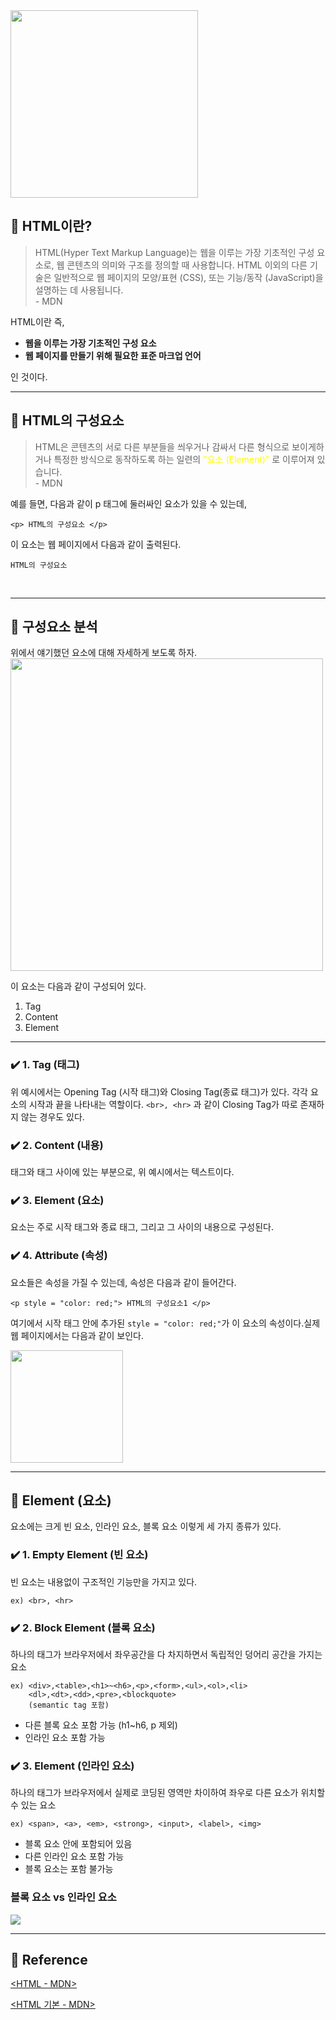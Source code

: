 <img src = "https://velog.velcdn.com/images/6464106/post/da4fb617-2a76-42d7-b0e2-92d5996d67fd/image.png" width = "300px">


## 📌 HTML이란?
> HTML(Hyper Text Markup Language)는 웹을 이루는 가장 기초적인 구성 요소로, 웹 콘텐츠의 의미와 구조를 정의할 때 사용합니다. HTML 이외의 다른 기술은 일반적으로 웹 페이지의 모양/표현 (CSS), 또는 기능/동작 (JavaScript)을 설명하는 데 사용됩니다. <br>- MDN

HTML이란 즉,

- **웹을 이루는 가장 기초적인 구성 요소**
- **웹 페이지를 만들기 위해 필요한 표준 마크업 언어**

인 것이다.
<br>
<hr>

## 📌 HTML의 구성요소
> HTML은 콘텐츠의 서로 다른 부분들을 씌우거나 감싸서 다른 형식으로 보이게하거나 특정한 방식으로 동작하도록 하는 일련의 <span style = "color:yellow">"요소 (Element)"</span> 로 이루어져 있습니다. <br>- MDN


예를 들면, 다음과 같이 p 태그에 둘러싸인 요소가 있을 수 있는데,
``` 
<p> HTML의 구성요소 </p>
```
이 요소는 웹 페이지에서 다음과 같이 출력된다.
```
HTML의 구성요소
```
<br>
<hr>

## 📌 구성요소 분석
위에서 얘기했던 요소에 대해 자세하게 보도록 하자.
<img src = "https://velog.velcdn.com/images/6464106/post/25e27f07-6a8b-4105-92f2-6ec96ce43b2b/image.png" 
 width = "500px">
<div style="clear: both;"></div>
이 요소는 다음과 같이 구성되어 있다.

1. Tag
3. Content
4. Element

<hr>

### ✔️ 1. Tag (태그)
위 예시에서는 Opening Tag (시작 태그)와 Closing Tag(종료 태그)가 있다. 각각 요소의 시작과 끝을 나타내는 역할이다.  ```<br>, <hr>``` 과 같이 Closing Tag가 따로 존재하지 않는 경우도 있다.

### ✔️ 2. Content (내용)
태그와 태그 사이에 있는 부분으로, 위 예시에서는 텍스트이다.

### ✔️ 3. Element (요소)
요소는 주로 시작 태그와 종료 태그, 그리고 그 사이의 내용으로 구성된다.

### ✔️ 4. Attribute (속성)
요소들은 속성을 가질 수 있는데, 속성은 다음과 같이 들어간다.

```
<p style = "color: red;"> HTML의 구성요소1 </p>
```
여기에서 시작 태그 안에 추가된 ```style = "color: red;"```가 이 요소의 속성이다.실제 웹 페이지에서는 다음과 같이 보인다.

<img src = "https://velog.velcdn.com/images/6464106/post/dfda1222-e137-4da1-92dc-ff099c32e169/image.png" width = "180px" align = "left" ><div style="clear: both;"></div>
<hr>

## 📌 Element (요소)

요소에는 크게 빈 요소, 인라인 요소, 블록 요소 이렇게 세 가지 종류가 있다.

### ✔️ 1. Empty Element (빈 요소)
빈 요소는 내용없이 구조적인 기능만을 가지고 있다.
```
ex) <br>, <hr>
```

### ✔️ 2. Block Element (블록 요소)
하나의 태그가 브라우저에서 좌우공간을 다 차지하면서 독립적인 덩어리 공간을 가지는 요소
```
ex) <div>,<table>,<h1>~<h6>,<p>,<form>,<ul>,<ol>,<li>
	<dl>,<dt>,<dd>,<pre>,<blockquote> 
    (semantic tag 포함)
```
- 다른 블록 요소 포함 가능 (h1~h6, p 제외)
- 인라인 요소 포함 가능

### ✔️ 3. Element (인라인 요소)
하나의 태그가 브라우저에서 실제로 코딩된 영역만 차이하여 좌우로 다른 요소가 위치할 수 있는 요소
```
ex) <span>, <a>, <em>, <strong>, <input>, <label>, <img>
```
- 블록 요소 안에 포함되어 있음
- 다른 인라인 요소 포함 가능
- 블록 요소는 포함 불가능


### 블록 요소 vs 인라인 요소
<img src = "https://velog.velcdn.com/images/6464106/post/2f578047-0531-45fe-990d-35cd32542ab5/image.png">

<hr>

## 📌 Reference
[<HTML - MDN>](https://developer.mozilla.org/ko/docs/Web/HTML)

[<HTML 기본 - MDN>](https://developer.mozilla.org/ko/docs/Learn/Getting_started_with_the_web/HTML_basics)